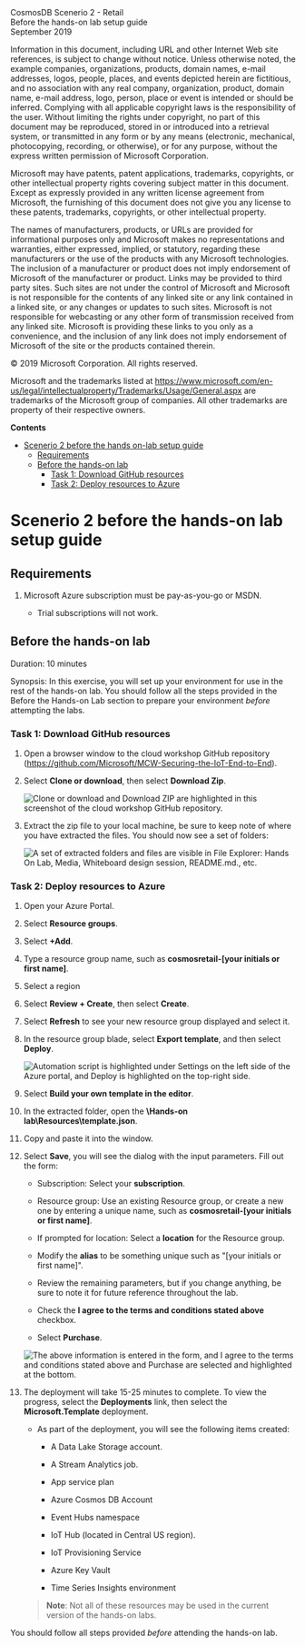 <div class="MCWHeader1">
CosmosDB Scenerio 2 - Retail
</div>

<div class="MCWHeader2">
Before the hands-on lab setup guide
</div>

<div class="MCWHeader3">
September 2019
</div>

Information in this document, including URL and other Internet Web site references, is subject to change without notice. Unless otherwise noted, the example companies, organizations, products, domain names, e-mail addresses, logos, people, places, and events depicted herein are fictitious, and no association with any real company, organization, product, domain name, e-mail address, logo, person, place or event is intended or should be inferred. Complying with all applicable copyright laws is the responsibility of the user. Without limiting the rights under copyright, no part of this document may be reproduced, stored in or introduced into a retrieval system, or transmitted in any form or by any means (electronic, mechanical, photocopying, recording, or otherwise), or for any purpose, without the express written permission of Microsoft Corporation.

Microsoft may have patents, patent applications, trademarks, copyrights, or other intellectual property rights covering subject matter in this document. Except as expressly provided in any written license agreement from Microsoft, the furnishing of this document does not give you any license to these patents, trademarks, copyrights, or other intellectual property.

The names of manufacturers, products, or URLs are provided for informational purposes only and Microsoft makes no representations and warranties, either expressed, implied, or statutory, regarding these manufacturers or the use of the products with any Microsoft technologies. The inclusion of a manufacturer or product does not imply endorsement of Microsoft of the manufacturer or product. Links may be provided to third party sites. Such sites are not under the control of Microsoft and Microsoft is not responsible for the contents of any linked site or any link contained in a linked site, or any changes or updates to such sites. Microsoft is not responsible for webcasting or any other form of transmission received from any linked site. Microsoft is providing these links to you only as a convenience, and the inclusion of any link does not imply endorsement of Microsoft of the site or the products contained therein.

© 2019 Microsoft Corporation. All rights reserved.

Microsoft and the trademarks listed at <https://www.microsoft.com/en-us/legal/intellectualproperty/Trademarks/Usage/General.aspx> are trademarks of the Microsoft group of companies. All other trademarks are property of their respective owners.

**Contents**

<!-- TOC -->

-   [Scenerio 2 before the hands on-lab setup guide](#securing-the-iot-end-to-end-before-the-hands-on-lab-setup-guide)
    - [Requirements](#requirements)
    - [Before the hands-on lab](#before-the-hands-on-lab)
      - [Task 1: Download GitHub resources](#task-1-download-github-resources)
      - [Task 2: Deploy resources to Azure](#task-2-deploy-resources-to-azure)

<!-- /TOC -->

# Scenerio 2 before the hands-on lab setup guide 

## Requirements

1. Microsoft Azure subscription must be pay-as-you-go or MSDN.

    - Trial subscriptions will not work.

## Before the hands-on lab

Duration: 10 minutes

Synopsis: In this exercise, you will set up your environment for use in the rest of the hands-on lab. You should follow all the steps provided in the Before the Hands-on Lab section to prepare your environment *before* attempting the labs.

### Task 1: Download GitHub resources

1.  Open a browser window to the cloud workshop GitHub repository (<https://github.com/Microsoft/MCW-Securing-the-IoT-End-to-End>).

2.  Select **Clone or download**, then select **Download Zip**.

    ![Clone or download and Download ZIP are highlighted in this screenshot of the cloud workshop GitHub repository.](Images/Hands-onlabstep-bystep-securitytheiotendtoendimages/media/beforehol-image1.png "Download the zip file")

3.  Extract the zip file to your local machine, be sure to keep note of where you have extracted the files. You should now see a set of folders:

    ![A set of extracted folders and files are visible in File Explorer: Hands On Lab, Media, Whiteboard design session, README.md., etc.](Images/Hands-onlabstep-bystep-securitytheiotendtoendimages/media/beforehol-image2.png "Extract the zip file")

### Task 2: Deploy resources to Azure

1.  Open your Azure Portal.

2.  Select **Resource groups**.

3.  Select **+Add**.

4.  Type a resource group name, such as **cosmosretail-\[your initials or first name\]**.

5.  Select a region

6.  Select **Review + Create**, then select **Create**.

7.  Select **Refresh** to see your new resource group displayed and select it.

8.  In the resource group blade, select **Export template**, and then select **Deploy**.

    ![Automation script is highlighted under Settings on the left side of the Azure portal, and Deploy is highlighted on the top-right side.](Images/Hands-onlabstep-bystep-securitytheiotendtoendimages/media/beforehol-image3.png "Select Deploy")

9.  Select **Build your own template in the editor**.

10.  In the extracted folder, open the **\\Hands-on lab\\Resources\\template.json**.

11. Copy and paste it into the window.

12. Select **Save**, you will see the dialog with the input parameters. Fill out the form:

    -  Subscription: Select your **subscription**.

    -  Resource group: Use an existing Resource group, or create a new one by entering a unique name, such as **cosmosretail-\[your initials or first name\]**.

    -  If prompted for location: Select a **location** for the Resource group.

    -  Modify the **alias** to be something unique such as "\[your initials or first name\]".

    -  Review the remaining parameters, but if you change anything, be sure to note it for future reference throughout the lab.

    -  Check the **I agree to the terms and conditions stated above** checkbox.

    -  Select **Purchase**.

    ![The above information is entered in the form, and I agree to the terms and conditions stated above and Purchase are selected and highlighted at the bottom.](Images/Hands-onlabstep-bystep-securitytheiotendtoendimages/media/beforehol-image4.png "Fill out the form")

13. The deployment will take 15-25 minutes to complete. To view the progress, select the **Deployments** link, then select the **Microsoft.Template** deployment.

    -  As part of the deployment, you will see the following items created:

       -  A Data Lake Storage account.

       -  A Stream Analytics job.

       -  App service plan

       -  Azure Cosmos DB Account

       -  Event Hubs namespace
       
       -  IoT Hub (located in Central US region).
       
       -  IoT Provisioning Service

       -  Azure Key Vault

       -  Time Series Insights environment

    >**Note**: Not all of these resources may be used in the current version of the hands-on labs.

You should follow all steps provided *before* attending the hands-on lab.
